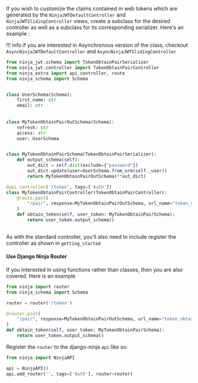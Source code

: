 
If you wish to customize the claims contained in web tokens which are
generated by the `NinjaJWTDefaultController` and `NinjaJWTSlidingController`
views, create a subclass for the desired controller as well as a subclass for
its corresponding serializer. Here\'s an example :

!!! info
    if you are interested in Asynchronous version of the class, checkout  `AsyncNinjaJWTDefaultController` and `AsyncNinjaJWTSlidingController`

```python
from ninja_jwt.schema import TokenObtainPairSerializer
from ninja_jwt.controller import TokenObtainPairController
from ninja_extra import api_controller, route
from ninja_schema import Schema


class UserSchema(Schema):
    first_name: str
    email: str
    
    
class MyTokenObtainPairOutSchema(Schema):
    refresh: str
    access: str
    user: UserSchema


class MyTokenObtainPairSchema(TokenObtainPairSerializer):
    def output_schema(self):
        out_dict = self.dict(exclude={"password"})
        out_dict.update(user=UserSchema.from_orm(self._user))
        return MyTokenObtainPairOutSchema(**out_dict)

@api_controller('/token', tags=['Auth'])
class MyTokenObtainPairController(TokenObtainPairController):
    @route.post(
        "/pair", response=MyTokenObtainPairOutSchema, url_name="token_obtain_pair"
    )
    def obtain_token(self, user_token: MyTokenObtainPairSchema):
        return user_token.output_schema()
    
```

As with the standard controller, you\'ll also need to include register the controller as shown in `getting_started`

#### Use Django Ninja Router
If you interested in using functions rather than classes, then you are also covered.
Here is an example

```python
from ninja import router
from ninja_schema import Schema

router = router('/token')

@router.post(
    "/pair", response=MyTokenObtainPairOutSchema, url_name="token_obtain_pair"
)
def obtain_token(self, user_token: MyTokenObtainPairSchema):
    return user_token.output_schema()
```

Register the `router` to the django-ninja `api` like so:
```python
from ninja import NinjaAPI

api = NinjaAPI()
api.add_router('', tags=['Auth'], router=router)
```
